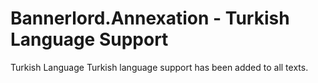 # Bannerlord.Annexation - Turkish Language Support
Turkish Language
Turkish language support has been added to all texts.

